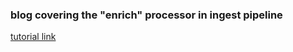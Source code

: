 ### blog covering the "enrich" processor in ingest pipeline

[tutorial link](https://medium.com/@quoeamaster/elasticsearch-ingest-pipeline-tips-and-tricks-2-enrich-processor-25942e601065)

